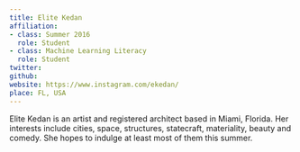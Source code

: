 ```yaml
---
title: Elite Kedan
affiliation:
- class: Summer 2016
  role: Student
- class: Machine Learning Literacy
  role: Student
twitter: 
github: 
website: https://www.instagram.com/ekedan/
place: FL, USA
---
```

Elite Kedan is an artist and registered architect based in Miami, Florida. Her interests include cities, space, structures, statecraft, materiality, beauty and comedy. She hopes to indulge at least most of them this summer.